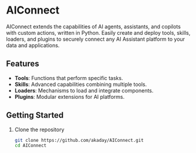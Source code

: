 # AIConnect

AIConnect extends the capabilities of AI agents, assistants, and copilots with custom actions, written in Python. Easily create and deploy tools, skills, loaders, and plugins to securely connect any AI Assistant platform to your data and applications.

## Features
- **Tools**: Functions that perform specific tasks.
- **Skills**: Advanced capabilities combining multiple tools.
- **Loaders**: Mechanisms to load and integrate components.
- **Plugins**: Modular extensions for AI platforms.

## Getting Started
1. Clone the repository
   ```bash
   git clone https://github.com/akaday/AIConnect.git
   cd AIConnect
